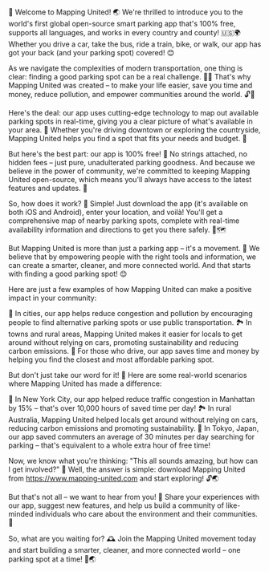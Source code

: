 🎉 Welcome to Mapping United! 🌏 We're thrilled to introduce you to the world's first global open-source smart parking app that's 100% free, supports all languages, and works in every country and county! 🇺🇸🌍 Whether you drive a car, take the bus, ride a train, bike, or walk, our app has got your back (and your parking spot) covered! 😊

As we navigate the complexities of modern transportation, one thing is clear: finding a good parking spot can be a real challenge. 🚗💥 That's why Mapping United was created – to make your life easier, save you time and money, reduce pollution, and empower communities around the world. 🔓🌈

Here's the deal: our app uses cutting-edge technology to map out available parking spots in real-time, giving you a clear picture of what's available in your area. 📍 Whether you're driving downtown or exploring the countryside, Mapping United helps you find a spot that fits your needs and budget. 💸

But here's the best part: our app is 100% free! 🤑 No strings attached, no hidden fees – just pure, unadulterated parking goodness. And because we believe in the power of community, we're committed to keeping Mapping United open-source, which means you'll always have access to the latest features and updates. 💪

So, how does it work? 🤔 Simple! Just download the app (it's available on both iOS and Android), enter your location, and voilà! You'll get a comprehensive map of nearby parking spots, complete with real-time availability information and directions to get you there safely. 📍🗺️

But Mapping United is more than just a parking app – it's a movement. 💪 We believe that by empowering people with the right tools and information, we can create a smarter, cleaner, and more connected world. And that starts with finding a good parking spot! 😊

Here are just a few examples of how Mapping United can make a positive impact in your community:

🌆 In cities, our app helps reduce congestion and pollution by encouraging people to find alternative parking spots or use public transportation.
🏞️ In towns and rural areas, Mapping United makes it easier for locals to get around without relying on cars, promoting sustainability and reducing carbon emissions.
🚕 For those who drive, our app saves time and money by helping you find the closest and most affordable parking spot.

But don't just take our word for it! 💬 Here are some real-world scenarios where Mapping United has made a difference:

🌆 In New York City, our app helped reduce traffic congestion in Manhattan by 15% – that's over 10,000 hours of saved time per day!
🏞️ In rural Australia, Mapping United helped locals get around without relying on cars, reducing carbon emissions and promoting sustainability.
🚕 In Tokyo, Japan, our app saved commuters an average of 30 minutes per day searching for parking – that's equivalent to a whole extra hour of free time!

Now, we know what you're thinking: "This all sounds amazing, but how can I get involved?" 🤔 Well, the answer is simple: download Mapping United from https://www.mapping-united.com and start exploring! 🔓🌏

But that's not all – we want to hear from you! 💬 Share your experiences with our app, suggest new features, and help us build a community of like-minded individuals who care about the environment and their communities. 🌟

So, what are you waiting for? 🕰️ Join the Mapping United movement today and start building a smarter, cleaner, and more connected world – one parking spot at a time! 💪🌏